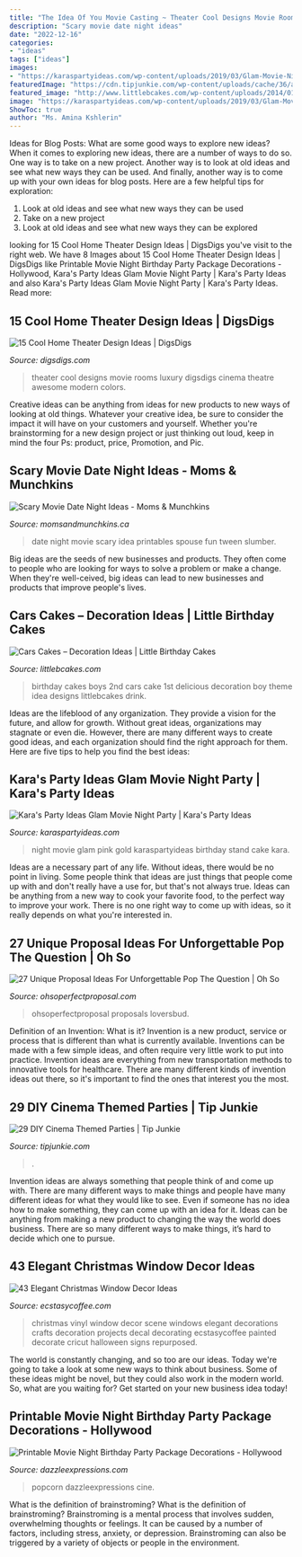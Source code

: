 ```yaml
---
title: "The Idea Of You Movie Casting ~ Theater Cool Designs Movie Rooms Luxury Digsdigs Cinema Theatre Awesome Modern Colors"
description: "Scary movie date night ideas"
date: "2022-12-16"
categories:
- "ideas"
tags: ["ideas"]
images:
- "https://karaspartyideas.com/wp-content/uploads/2019/03/Glam-Movie-Night-Party-via-Karas-Party-Ideas-KarasPartyIdeas.com12.jpeg"
featuredImage: "https://cdn.tipjunkie.com/wp-content/uploads/cache/36/ab/36ab7ccbd250e8b352b3e1b081974704.jpg"
featured_image: "http://www.littlebcakes.com/wp-content/uploads/2014/01/Cars-Cake-Ideas-768x1024.jpg"
image: "https://karaspartyideas.com/wp-content/uploads/2019/03/Glam-Movie-Night-Party-via-Karas-Party-Ideas-KarasPartyIdeas.com12.jpeg"
ShowToc: true
author: "Ms. Amina Kshlerin"
---
```



Ideas for Blog Posts: What are some good ways to explore new ideas?
When it comes to exploring new ideas, there are a number of ways to do so. One way is to take on a new project. Another way is to look at old ideas and see what new ways they can be used. And finally, another way is to come up with your own ideas for blog posts. Here are a few helpful tips for exploration: 
1. Look at old ideas and see what new ways they can be used
2. Take on a new project
3. Look at old ideas and see what new ways they can be explored  
	

		
looking for 15 Cool Home Theater Design Ideas | DigsDigs you've visit to the right web. We have 8 Images about 15 Cool Home Theater Design Ideas | DigsDigs like Printable Movie Night Birthday Party Package Decorations - Hollywood, Kara&#039;s Party Ideas Glam Movie Night Party | Kara&#039;s Party Ideas and also Kara&#039;s Party Ideas Glam Movie Night Party | Kara&#039;s Party Ideas. Read more:
		
    
## 15 Cool Home Theater Design Ideas | DigsDigs

<img loading=lazy src="http://www.digsdigs.com/photos/home-theater-designs-3.jpeg" onerror="this.onerror=null;this.src='https://tse2.mm.bing.net/th?id=OIP.-wvjAh1r_zqqEui-RtEQwAHaE8&amp;pid=15.1';" alt="15 Cool Home Theater Design Ideas | DigsDigs">

_Source: digsdigs.com_

>theater cool designs movie rooms luxury digsdigs cinema theatre awesome modern colors. 

	

Creative ideas can be anything from ideas for new products to new ways of looking at old things. Whatever your creative idea, be sure to consider the impact it will have on your customers and yourself. Whether you're brainstorming for a new design project or just thinking out loud, keep in mind the four Ps: product, price, Promotion, and Pic.

    
## Scary Movie Date Night Ideas - Moms &amp; Munchkins

<img loading=lazy src="http://www.momsandmunchkins.ca/wp-content/uploads/2015/03/scary-movie-date-night-printables-1.jpg" onerror="this.onerror=null;this.src='https://tse4.mm.bing.net/th?id=OIP.WSwlVzckJU_SNi3GYcgdmgHaKZ&amp;pid=15.1';" alt="Scary Movie Date Night Ideas - Moms &amp; Munchkins">

_Source: momsandmunchkins.ca_

>date night movie scary idea printables spouse fun tween slumber. 

	

Big ideas are the seeds of new businesses and products. They often come to people who are looking for ways to solve a problem or make a change. When they're well-ceived, big ideas can lead to new businesses and products that improve people's lives.

    
## Cars Cakes – Decoration Ideas | Little Birthday Cakes

<img loading=lazy src="http://www.littlebcakes.com/wp-content/uploads/2014/01/Cars-Cake-Ideas-768x1024.jpg" onerror="this.onerror=null;this.src='https://tse3.mm.bing.net/th?id=OIP.WY-Z4GePtxsLmNzXJfu_3wHaJ4&amp;pid=15.1';" alt="Cars Cakes – Decoration Ideas | Little Birthday Cakes">

_Source: littlebcakes.com_

>birthday cakes boys 2nd cars cake 1st delicious decoration boy theme idea designs littlebcakes drink. 

	

Ideas are the lifeblood of any organization. They provide a vision for the future, and allow for growth. Without great ideas, organizations may stagnate or even die. However, there are many different ways to create good ideas, and each organization should find the right approach for them. Here are five tips to help you find the best ideas:

    
## Kara&#039;s Party Ideas Glam Movie Night Party | Kara&#039;s Party Ideas

<img loading=lazy src="https://karaspartyideas.com/wp-content/uploads/2019/03/Glam-Movie-Night-Party-via-Karas-Party-Ideas-KarasPartyIdeas.com12.jpeg" onerror="this.onerror=null;this.src='https://tse4.mm.bing.net/th?id=OIP.InawDFmcfXRpH3jPuB91vQHaKO&amp;pid=15.1';" alt="Kara&#039;s Party Ideas Glam Movie Night Party | Kara&#039;s Party Ideas">

_Source: karaspartyideas.com_

>night movie glam pink gold karaspartyideas birthday stand cake kara. 

	

Ideas are a necessary part of any life. Without ideas, there would be no point in living. Some people think that ideas are just things that people come up with and don't really have a use for, but that's not always true. Ideas can be anything from a new way to cook your favorite food, to the perfect way to improve your work. There is no one right way to come up with ideas, so it really depends on what you're interested in.

    
## 27 Unique Proposal Ideas For Unforgettable Pop The Question | Oh So

<img loading=lazy src="https://ohsoperfectproposal.com/wp-content/uploads/2017/12/unique-proposal-ideas-man-propose-woman-lake-nature-madisonwilliamz.jpg" onerror="this.onerror=null;this.src='https://tse4.mm.bing.net/th?id=OIP.tTn4rhsvJoARNWiaSRrZpgHaLG&amp;pid=15.1';" alt="27 Unique Proposal Ideas For Unforgettable Pop The Question | Oh So">

_Source: ohsoperfectproposal.com_

>ohsoperfectproposal proposals loversbud. 

	

Definition of an Invention: What is it?
Invention is a new product, service or process that is different than what is currently available. Inventions can be made with a few simple ideas, and often require very little work to put into practice. Invention ideas are everything from new transportation methods to innovative tools for healthcare. There are many different kinds of invention ideas out there, so it's important to find the ones that interest you the most.

    
## 29 DIY Cinema Themed Parties | Tip Junkie

<img loading=lazy src="https://cdn.tipjunkie.com/wp-content/uploads/cache/36/ab/36ab7ccbd250e8b352b3e1b081974704.jpg" onerror="this.onerror=null;this.src='https://tse1.mm.bing.net/th?id=OIP.zVWjQ0zi5FlC4ETRNfWSugHaLH&amp;pid=15.1';" alt="29 DIY Cinema Themed Parties | Tip Junkie">

_Source: tipjunkie.com_

>. 

	

Invention ideas are always something that people think of and come up with. There are many different ways to make things and people have many different ideas for what they would like to see. Even if someone has no idea how to make something, they can come up with an idea for it. Ideas can be anything from making a new product to changing the way the world does business. There are so many different ways to make things, it’s hard to decide which one to pursue.

    
## 43 Elegant Christmas Window Decor Ideas

<img loading=lazy src="https://i0.wp.com/www.ecstasycoffee.com/wp-content/uploads/2016/10/a-great-Christmas-vinyl-scene.jpg" onerror="this.onerror=null;this.src='https://tse3.mm.bing.net/th?id=OIP.tgRAucNjUuI2rnggjtSu1QHaJ4&amp;pid=15.1';" alt="43 Elegant Christmas Window Decor Ideas">

_Source: ecstasycoffee.com_

>christmas vinyl window decor scene windows elegant decorations crafts decoration projects decal decorating ecstasycoffee painted decorate cricut halloween signs repurposed. 

	

The world is constantly changing, and so too are our ideas. Today we're going to take a look at some new ways to think about business. Some of these ideas might be novel, but they could also work in the modern world. So, what are you waiting for? Get started on your new business idea today!

    
## Printable Movie Night Birthday Party Package Decorations - Hollywood

<img loading=lazy src="https://www.dazzleexpressions.com/images/Movie_Ticket_Page_1.jpg" onerror="this.onerror=null;this.src='https://tse1.mm.bing.net/th?id=OIP.YC9KMDY3pIITd5a63enH6wHaFY&amp;pid=15.1';" alt="Printable Movie Night Birthday Party Package Decorations - Hollywood">

_Source: dazzleexpressions.com_

>popcorn dazzleexpressions cine. 

	

What is the definition of brainstroming?
What is the definition of brainstroming? Brainstroming is a mental process that involves sudden, overwhelming thoughts or feelings. It can be caused by a number of factors, including stress, anxiety, or depression. Brainstroming can also be triggered by a variety of objects or people in the environment.

